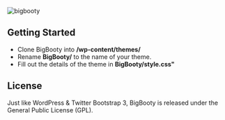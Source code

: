 <img src="https://github.com/pjhampton/BigBooty/blob/master/static/images/logos/banner.png" alt="bigbooty">

## Getting Started

  - Clone BigBooty into **/wp-content/themes/**
  - Rename **BigBooty/** to the name of your theme.
  - Fill out the details of the theme in **BigBooty/style.css"**

## License

Just like WordPress & Twitter Bootstrap 3, BigBooty is released under the General Public License (GPL).

